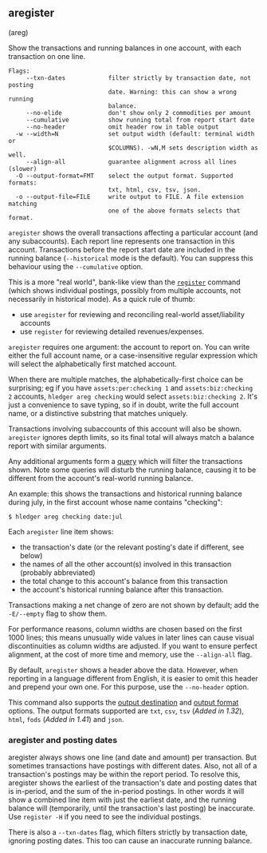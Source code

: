 ## aregister

(areg)

Show the transactions and running balances in one account,
with each transaction on one line.

```flags
Flags:
     --txn-dates            filter strictly by transaction date, not posting
                            date. Warning: this can show a wrong running
                            balance.
     --no-elide             don't show only 2 commodities per amount
     --cumulative           show running total from report start date
     --no-header            omit header row in table output
  -w --width=N              set output width (default: terminal width or
                            $COLUMNS). -wN,M sets description width as well.
     --align-all            guarantee alignment across all lines (slower)
  -O --output-format=FMT    select the output format. Supported formats:
                            txt, html, csv, tsv, json.
  -o --output-file=FILE     write output to FILE. A file extension matching
                            one of the above formats selects that format.
```

`aregister` shows the overall transactions affecting a particular account (and
any subaccounts). Each report line represents one transaction in this account.
Transactions before the report start date are included in the running balance
(`--historical` mode is the default).
You can suppress this behaviour using the `--cumulative` option.

This is a more "real world", bank-like view than the [`register`](#register) 
command (which shows individual postings, possibly from multiple accounts,
not necessarily in historical mode). 
As a quick rule of thumb:
- use `aregister` for reviewing and reconciling real-world asset/liability accounts
- use `register` for reviewing detailed revenues/expenses.

`aregister` requires one argument: the account to report on.
You can write either the full account name, or a case-insensitive regular expression 
which will select the alphabetically first matched account.

When there are multiple matches, the alphabetically-first choice can be surprising; 
eg if you have `assets:per:checking 1` and `assets:biz:checking 2` accounts,
`hledger areg checking` would select `assets:biz:checking 2`.
It's just a convenience to save typing, so if in doubt, write the full account name,
or a distinctive substring that matches uniquely.

Transactions involving subaccounts of this account will also be shown.
`aregister` ignores depth limits, so its final total will always match 
a balance report with similar arguments.

Any additional arguments form a [query](#queries) which will filter the
transactions shown. Note some queries will disturb the running balance,
causing it to be different from the account's real-world running balance.

An example: this shows the transactions and historical running balance
during july, in the first account whose name contains "checking":

```cli
$ hledger areg checking date:jul
```

Each `aregister` line item shows:

- the transaction's date (or the relevant posting's date if different, see below)
- the names of all the other account(s) involved in this transaction (probably abbreviated)
- the total change to this account's balance from this transaction
- the account's historical running balance after this transaction.

Transactions making a net change of zero are not shown by default;
add the `-E/--empty` flag to show them.

For performance reasons, column widths are chosen based on the first 1000 lines;
this means unusually wide values in later lines can cause visual discontinuities
as column widths are adjusted. If you want to ensure perfect alignment, 
at the cost of more time and memory, use the `--align-all` flag.

By default, `aregister` shows a header above the data.
However, when reporting in a language different from English,
it is easier to omit this header and prepend your own one.
For this purpose, use the `--no-header` option.

This command also supports the
[output destination](hledger.html#output-destination) and
[output format](hledger.html#output-format) options.
The output formats supported are `txt`, `csv`, `tsv` (*Added in 1.32*), `html`, `fods` (*Added in 1.41*) and `json`.

### aregister and posting dates

aregister always shows one line (and date and amount) per transaction.
But sometimes transactions have postings with different dates.  Also,
not all of a transaction's postings may be within the report period.
To resolve this, aregister shows the earliest of the transaction's
date and posting dates that is in-period, and the sum of the in-period
postings.  In other words it will show a combined line item with just
the earliest date, and the running balance will (temporarily, until
the transaction's last posting) be inaccurate. Use `register -H` if
you need to see the individual postings.

There is also a `--txn-dates` flag, which filters strictly by
transaction date, ignoring posting dates. This too can cause an
inaccurate running balance.

